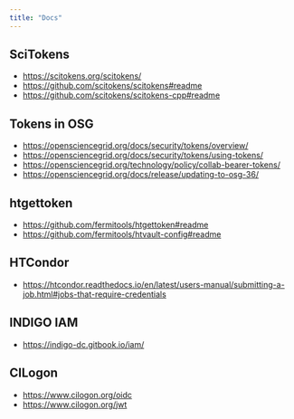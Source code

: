 ```yaml
---
title: "Docs"
---
```


SciTokens
---------
* https://scitokens.org/scitokens/
* https://github.com/scitokens/scitokens#readme
* https://github.com/scitokens/scitokens-cpp#readme

Tokens in OSG
-------------
* https://opensciencegrid.org/docs/security/tokens/overview/
* https://opensciencegrid.org/docs/security/tokens/using-tokens/
* https://opensciencegrid.org/technology/policy/collab-bearer-tokens/
* https://opensciencegrid.org/docs/release/updating-to-osg-36/

htgettoken
----------
* https://github.com/fermitools/htgettoken#readme
* https://github.com/fermitools/htvault-config#readme

HTCondor
--------
* https://htcondor.readthedocs.io/en/latest/users-manual/submitting-a-job.html#jobs-that-require-credentials

INDIGO IAM
----------
* https://indigo-dc.gitbook.io/iam/

CILogon
-------
* https://www.cilogon.org/oidc
* https://www.cilogon.org/jwt
